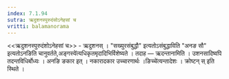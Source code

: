 ```yaml
---
index: 7.1.94
sutra: ऋदुशनस्पुरुदंसोऽनेहसां च
vritti: balamanorama
---
```


<<ऋदुशनस्पुरुदंशोऽनेहसां च>> - ऋदुशनस् । "सख्युरसंबुद्धौ" इत्यतोऽसंबुद्धाविति "अनङ सौ" इत्यतोऽनङिति चानुवर्तते,अङ्गस्ये॑त्यधिकृतमृदादिभिर्विशेष्यते । तदाह — ऋदन्तानामिति । उशनसादिष्वपि तदन्तविधिर्बोध्यः । अनङि ङकार इत् । नकारादकार उच्चारणार्थः ।ङिच्चे॑त्यन्तादेशः । क्रोष्टन् स् इति स्थिते । 